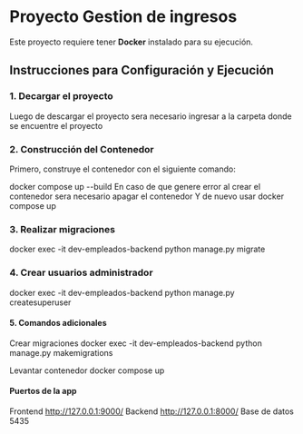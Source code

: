 # Proyecto Gestion de ingresos

Este proyecto requiere tener **Docker** instalado para su ejecución.

## Instrucciones para Configuración y Ejecución

### 1. Decargar el proyecto
Luego de descargar el proyecto sera necesario ingresar a la carpeta donde se encuentre el proyecto

### 2. Construcción del Contenedor
Primero, construye el contenedor con el siguiente comando:

docker compose up --build
En caso de que genere error al crear el contenedor sera necesario apagar el contenedor
Y de nuevo usar
docker compose up

### 3. Realizar migraciones
docker exec -it dev-empleados-backend python manage.py migrate

### 4. Crear usuarios administrador
docker exec -it dev-empleados-backend python manage.py createsuperuser

#### 5. Comandos adicionales
Crear migraciones
docker exec -it dev-empleados-backend python manage.py makemigrations

Levantar contenedor
docker compose up

####  Puertos de la app
Frontend http://127.0.0.1:9000/
Backend http://127.0.0.1:8000/
Base de datos 5435

